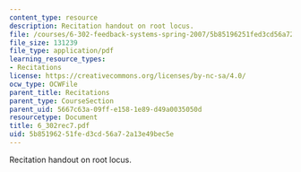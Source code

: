 ```yaml
---
content_type: resource
description: Recitation handout on root locus.
file: /courses/6-302-feedback-systems-spring-2007/5b85196251fed3cd56a72a13e49bec5e_6_302rec7.pdf
file_size: 131239
file_type: application/pdf
learning_resource_types:
- Recitations
license: https://creativecommons.org/licenses/by-nc-sa/4.0/
ocw_type: OCWFile
parent_title: Recitations
parent_type: CourseSection
parent_uid: 5667c63a-09ff-e158-1e89-d49a0035050d
resourcetype: Document
title: 6_302rec7.pdf
uid: 5b851962-51fe-d3cd-56a7-2a13e49bec5e
---
```

Recitation handout on root locus.